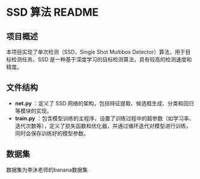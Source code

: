# SSD 算法 README

## 项目概述

本项目实现了单次检测（SSD，Single Shot Multibox Detector）算法，用于目标检测任务。SSD 是一种基于深度学习的目标检测算法，具有较高的检测速度和精度。

## 文件结构

- **net.py** ：定义了 SSD 网络的架构，包括特征提取、候选框生成、分类和回归等模块的实现。
- **train.py** ：包含模型训练的主程序，设置了训练过程中的超参数（如学习率、迭代次数等），定义了损失函数和优化器，并通过循环迭代对模型进行训练，同时会保存训练好的模型参数。

## 数据集

数据集为李沐老师的banana数据集